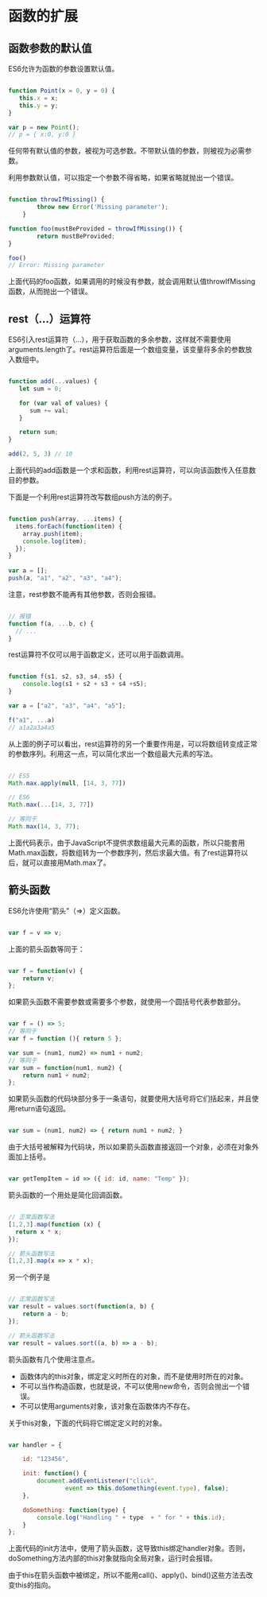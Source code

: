 # 函数的扩展

## 函数参数的默认值

ES6允许为函数的参数设置默认值。

```javascript

function Point(x = 0, y = 0) {
   this.x = x;
   this.y = y;
}

var p = new Point(); 
// p = { x:0, y:0 }

```

任何带有默认值的参数，被视为可选参数。不带默认值的参数，则被视为必需参数。

利用参数默认值，可以指定一个参数不得省略，如果省略就抛出一个错误。

```javascript

function throwIfMissing() {
        throw new Error('Missing parameter');
    }

function foo(mustBeProvided = throwIfMissing()) {
        return mustBeProvided;
}

foo()
// Error: Missing parameter

```

上面代码的foo函数，如果调用的时候没有参数，就会调用默认值throwIfMissing函数，从而抛出一个错误。

## rest（...）运算符

ES6引入rest运算符（...），用于获取函数的多余参数，这样就不需要使用arguments.length了。rest运算符后面是一个数组变量，该变量将多余的参数放入数组中。

```javascript

function add(...values) {
   let sum = 0;

   for (var val of values) {
      sum += val;
   }

   return sum;
}

add(2, 5, 3) // 10

```

上面代码的add函数是一个求和函数，利用rest运算符，可以向该函数传入任意数目的参数。

下面是一个利用rest运算符改写数组push方法的例子。

```javascript

function push(array, ...items) { 
  items.forEach(function(item) {
    array.push(item);
    console.log(item);
  });
}
 
var a = [];
push(a, "a1", "a2", "a3", "a4"); 

```

注意，rest参数不能再有其他参数，否则会报错。

```javascript

// 报错
function f(a, ...b, c) { 
  // ...
}

```

rest运算符不仅可以用于函数定义，还可以用于函数调用。

```javascript

function f(s1, s2, s3, s4, s5) {
    console.log(s1 + s2 + s3 + s4 +s5);
}

var a = ["a2", "a3", "a4", "a5"];

f("a1", ...a)
// a1a2a3a4a5

```

从上面的例子可以看出，rest运算符的另一个重要作用是，可以将数组转变成正常的参数序列。利用这一点，可以简化求出一个数组最大元素的写法。

```javascript

// ES5
Math.max.apply(null, [14, 3, 77])

// ES6
Math.max(...[14, 3, 77])

// 等同于
Math.max(14, 3, 77);

```

上面代码表示，由于JavaScript不提供求数组最大元素的函数，所以只能套用Math.max函数，将数组转为一个参数序列，然后求最大值。有了rest运算符以后，就可以直接用Math.max了。

## 箭头函数

ES6允许使用“箭头”（=>）定义函数。

```javascript

var f = v => v;

```

上面的箭头函数等同于：

```javascript

var f = function(v) {
    return v;
};

```

如果箭头函数不需要参数或需要多个参数，就使用一个圆括号代表参数部分。

```javascript

var f = () => 5; 
// 等同于
var f = function (){ return 5 };

var sum = (num1, num2) => num1 + num2;
// 等同于
var sum = function(num1, num2) {
    return num1 + num2;
};

```

如果箭头函数的代码块部分多于一条语句，就要使用大括号将它们括起来，并且使用return语句返回。

```javascript

var sum = (num1, num2) => { return num1 + num2; }

```

由于大括号被解释为代码块，所以如果箭头函数直接返回一个对象，必须在对象外面加上括号。

```javascript

var getTempItem = id => ({ id: id, name: "Temp" });

```
箭头函数的一个用处是简化回调函数。

```javascript

// 正常函数写法
[1,2,3].map(function (x) {
  return x * x;
});

// 箭头函数写法
[1,2,3].map(x => x * x);

```

另一个例子是

```javascript

// 正常函数写法
var result = values.sort(function(a, b) {
    return a - b;
});

// 箭头函数写法
var result = values.sort((a, b) => a - b);

```

箭头函数有几个使用注意点。

- 函数体内的this对象，绑定定义时所在的对象，而不是使用时所在的对象。
- 不可以当作构造函数，也就是说，不可以使用new命令，否则会抛出一个错误。
- 不可以使用arguments对象，该对象在函数体内不存在。 

关于this对象，下面的代码将它绑定定义时的对象。

```javascript

var handler = {

    id: "123456",

    init: function() {
        document.addEventListener("click",
                event => this.doSomething(event.type), false);
    },

    doSomething: function(type) {
        console.log("Handling " + type  + " for " + this.id);
    }
};

```

上面代码的init方法中，使用了箭头函数，这导致this绑定handler对象。否则，doSomething方法内部的this对象就指向全局对象，运行时会报错。

由于this在箭头函数中被绑定，所以不能用call()、apply()、bind()这些方法去改变this的指向。
